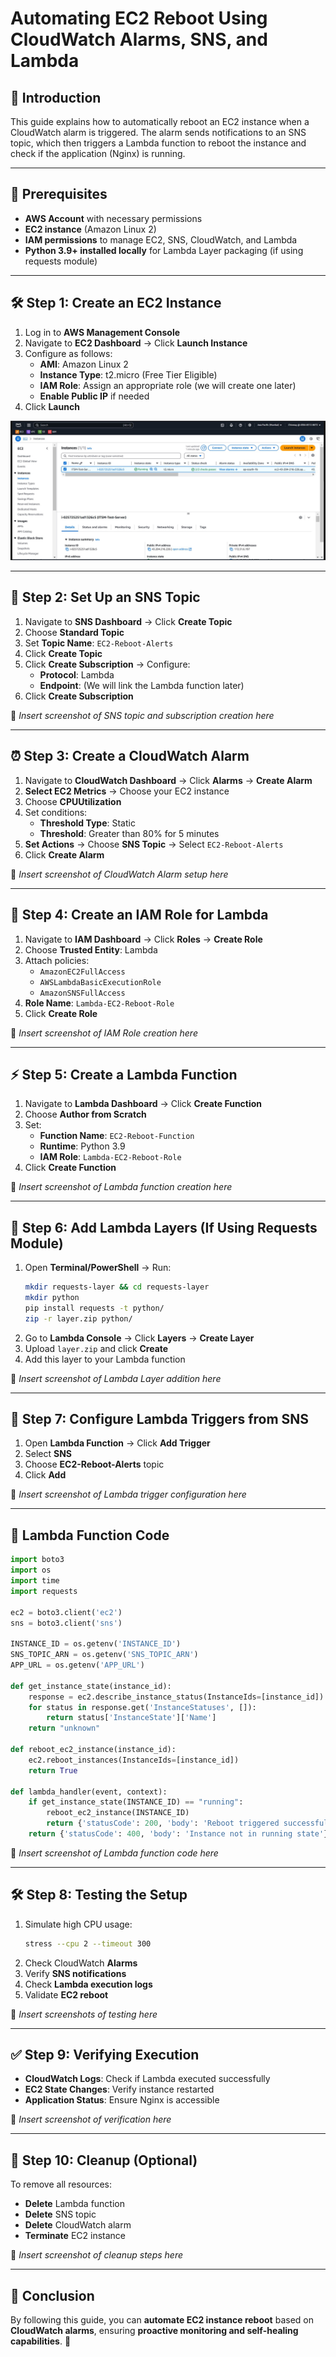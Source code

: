 # Automating EC2 Reboot Using CloudWatch Alarms, SNS, and Lambda

## 📌 Introduction
This guide explains how to automatically reboot an EC2 instance when a CloudWatch alarm is triggered. The alarm sends notifications to an SNS topic, which then triggers a Lambda function to reboot the instance and check if the application (Nginx) is running.

---

## 🔧 Prerequisites
- **AWS Account** with necessary permissions
- **EC2 instance** (Amazon Linux 2)
- **IAM permissions** to manage EC2, SNS, CloudWatch, and Lambda
- **Python 3.9+ installed locally** for Lambda Layer packaging (if using requests module)

---

## 🛠 Step 1: Create an EC2 Instance
1. Log in to **AWS Management Console**
2. Navigate to **EC2 Dashboard** → Click **Launch Instance**
3. Configure as follows:
   - **AMI**: Amazon Linux 2
   - **Instance Type**: t2.micro (Free Tier Eligible)
   - **IAM Role**: Assign an appropriate role (we will create one later)
   - **Enable Public IP** if needed
4. Click **Launch**

![EC2 Setup Screenshot](https://github.com/Chinmaykota/Automating-EC2-Reboot-Using-CloudWatch-Alarms-SNS-and-Lambda-/blob/299dc88284a851cd663b8dc34873f99a8bbac62c/images/ec2%20creation.jpg)

---

## 🔔 Step 2: Set Up an SNS Topic
1. Navigate to **SNS Dashboard** → Click **Create Topic**
2. Choose **Standard Topic**
3. Set **Topic Name**: `EC2-Reboot-Alerts`
4. Click **Create Topic**
5. Click **Create Subscription** → Configure:
   - **Protocol**: Lambda
   - **Endpoint**: (We will link the Lambda function later)
6. Click **Create Subscription**

📸 *Insert screenshot of SNS topic and subscription creation here*

---

## ⏰ Step 3: Create a CloudWatch Alarm
1. Navigate to **CloudWatch Dashboard** → Click **Alarms** → **Create Alarm**
2. **Select EC2 Metrics** → Choose your EC2 instance
3. Choose **CPUUtilization**
4. Set conditions:
   - **Threshold Type**: Static
   - **Threshold**: Greater than 80% for 5 minutes
5. **Set Actions** → Choose **SNS Topic** → Select `EC2-Reboot-Alerts`
6. Click **Create Alarm**

📸 *Insert screenshot of CloudWatch Alarm setup here*

---

## 🔑 Step 4: Create an IAM Role for Lambda
1. Navigate to **IAM Dashboard** → Click **Roles** → **Create Role**
2. Choose **Trusted Entity**: Lambda
3. Attach policies:
   - `AmazonEC2FullAccess`
   - `AWSLambdaBasicExecutionRole`
   - `AmazonSNSFullAccess`
4. **Role Name**: `Lambda-EC2-Reboot-Role`
5. Click **Create Role**

📸 *Insert screenshot of IAM Role creation here*

---

## ⚡ Step 5: Create a Lambda Function
1. Navigate to **Lambda Dashboard** → Click **Create Function**
2. Choose **Author from Scratch**
3. Set:
   - **Function Name**: `EC2-Reboot-Function`
   - **Runtime**: Python 3.9
   - **IAM Role**: `Lambda-EC2-Reboot-Role`
4. Click **Create Function**

📸 *Insert screenshot of Lambda function creation here*

---

## 📂 Step 6: Add Lambda Layers (If Using Requests Module)
1. Open **Terminal/PowerShell** → Run:
   ```sh
   mkdir requests-layer && cd requests-layer
   mkdir python
   pip install requests -t python/
   zip -r layer.zip python/
   ```
2. Go to **Lambda Console** → Click **Layers** → **Create Layer**
3. Upload `layer.zip` and click **Create**
4. Add this layer to your Lambda function

📸 *Insert screenshot of Lambda Layer addition here*

---

## 🔁 Step 7: Configure Lambda Triggers from SNS
1. Open **Lambda Function** → Click **Add Trigger**
2. Select **SNS**
3. Choose **EC2-Reboot-Alerts** topic
4. Click **Add**

📸 *Insert screenshot of Lambda trigger configuration here*

---

## 📝 Lambda Function Code
```python
import boto3
import os
import time
import requests

ec2 = boto3.client('ec2')
sns = boto3.client('sns')

INSTANCE_ID = os.getenv('INSTANCE_ID')
SNS_TOPIC_ARN = os.getenv('SNS_TOPIC_ARN')
APP_URL = os.getenv('APP_URL')

def get_instance_state(instance_id):
    response = ec2.describe_instance_status(InstanceIds=[instance_id])
    for status in response.get('InstanceStatuses', []):
        return status['InstanceState']['Name']
    return "unknown"

def reboot_ec2_instance(instance_id):
    ec2.reboot_instances(InstanceIds=[instance_id])
    return True

def lambda_handler(event, context):
    if get_instance_state(INSTANCE_ID) == "running":
        reboot_ec2_instance(INSTANCE_ID)
        return {'statusCode': 200, 'body': 'Reboot triggered successfully'}
    return {'statusCode': 400, 'body': 'Instance not in running state'}
```
📸 *Insert screenshot of Lambda function code here*

---

## 🛠 Step 8: Testing the Setup
1. Simulate high CPU usage:
   ```sh
   stress --cpu 2 --timeout 300
   ```
2. Check CloudWatch **Alarms**
3. Verify **SNS notifications**
4. Check **Lambda execution logs**
5. Validate **EC2 reboot**

📸 *Insert screenshots of testing here*

---

## ✅ Step 9: Verifying Execution
- **CloudWatch Logs**: Check if Lambda executed successfully
- **EC2 State Changes**: Verify instance restarted
- **Application Status**: Ensure Nginx is accessible

📸 *Insert screenshot of verification here*

---

## 🧹 Step 10: Cleanup (Optional)
To remove all resources:
- **Delete** Lambda function
- **Delete** SNS topic
- **Delete** CloudWatch alarm
- **Terminate** EC2 instance

📸 *Insert screenshot of cleanup steps here*

---

## 🎯 Conclusion
By following this guide, you can **automate EC2 instance reboot** based on **CloudWatch alarms**, ensuring **proactive monitoring and self-healing capabilities**. 🚀
